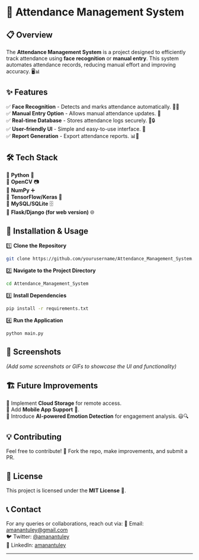 # 📌 Attendance Management System

## 📋 Overview
The **Attendance Management System** is a project designed to efficiently track attendance using **face recognition** or **manual entry**. This system automates attendance records, reducing manual effort and improving accuracy. 🖥️📊

## ✨ Features
✅ **Face Recognition** - Detects and marks attendance automatically. 👀📸  
✅ **Manual Entry Option** - Allows manual attendance updates. 📝  
✅ **Real-time Database** - Stores attendance logs securely. 💾🔒  
✅ **User-friendly UI** - Simple and easy-to-use interface. 🎨  
✅ **Report Generation** - Export attendance reports. 📊📄  

## 🛠️ Tech Stack
🔹 **Python** 🐍  
🔹 **OpenCV** 📷  
🔹 **NumPy** ➕  
🔹 **TensorFlow/Keras** 🤖  
🔹 **MySQL/SQLite** 🗄️  
🔹 **Flask/Django (for web version)** 🌐  

## 🚀 Installation & Usage
1️⃣ **Clone the Repository**
```bash
git clone https://github.com/yourusername/Attendance_Management_System.git
```

2️⃣ **Navigate to the Project Directory**
```bash
cd Attendance_Management_System
```

3️⃣ **Install Dependencies**
```bash
pip install -r requirements.txt
```

4️⃣ **Run the Application**
```bash
python main.py
```

## 📸 Screenshots
_(Add some screenshots or GIFs to showcase the UI and functionality)_

## 🏗️ Future Improvements
🚀 Implement **Cloud Storage** for remote access.  
🚀 Add **Mobile App Support** 📱.  
🚀 Introduce **AI-powered Emotion Detection** for engagement analysis. 😃🔍  

## 💡 Contributing
Feel free to contribute! 🤝 Fork the repo, make improvements, and submit a PR. 

## 📜 License
This project is licensed under the **MIT License** 📜.

## 📞 Contact
For any queries or collaborations, reach out via:
📧 Email: [amanantuley@gmail.com](mailto:amanantuley@gmail.com)  
🐦 Twitter: [@amanantuley](https://twitter.com/amanantuley)  
💼 LinkedIn: [amanantuley](https://linkedin.com/in/amanantuley)  

---
